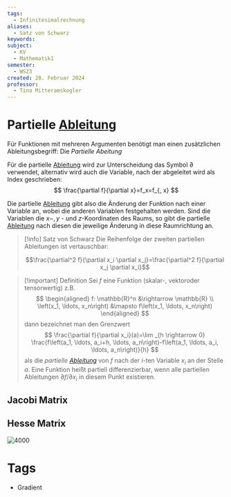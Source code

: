 ```yaml
---
tags:
  - Infinitesimalrechnung
aliases:
  - Satz von Schwarz
keywords: 
subject:
  - KV
  - Mathematik1
semester:
  - WS23
created: 28. Februar 2024
professor:
  - Tina Mitteramskogler
---
```

 

# Partielle [Ableitung](Differenzialrechnung.md)

Für Funktionen mit mehreren Argumenten benötigt man einen zusätzlichen Ableitungsbegriff: Die *Partielle Abeitung*

Für die partielle [Ableitung](Differenzialrechnung.md) wird zur Unterscheidung das Symbol $\partial$ verwendet, alternativ wird auch die Variable, nach der abgeleitet wird als Index geschrieben:
$$
\frac{\partial f}{\partial x}=f_x=f_{, x}
$$

Die partielle [Ableitung](Differenzialrechnung.md) gibt also die Änderung der Funktion nach einer Variable an, wobei die anderen Variablen festgehalten werden. Sind die Variablen die $x-, y$ - und $z$-Koordinaten des Raums, so gibt die partielle [Ableitung](Differenzialrechnung.md) nach diesen die jeweilige Änderung in diese Raumrichtung an.

> [!info] Satz von Schwarz
> Die Reihenfolge der zweiten partiellen Ableitungen ist vertauschbar:
> 
> $$\frac{\partial^2 f}{\partial x_i \partial x_j}=\frac{\partial^2 f}{\partial x_j \partial x_i}$$



> [!important] Definition
Sei $f$ eine Funktion (skalar-, vektoroder tensorwertig) z.B.
> $$
\begin{aligned}
f: \mathbb{R}^n &\rightarrow \mathbb{R} \\
\left(x_1, \ldots, x_n\right) &\mapsto f\left(x_1, \ldots, x_n\right)
\end{aligned}
> $$
> dann bezeichnet man den Grenzwert
> $$
\frac{\partial f}{\partial x_i}(a)=\lim _{h \rightarrow 0} \frac{f\left(a_1, \ldots, a_i+h, \ldots, a_n\right)-f\left(a_1, \ldots, a_i, \ldots, a_n\right)}{h}
> $$
> als die *partielle [Ableitung](Differenzialrechnung.md)* von $f$ nach der $i$-ten Variable $x_i$ an der Stelle $a$.
> Eine Funktion heißt partiell differenzierbar, wenn alle partiellen Ableitungen $\partial f / \partial x_i$ in diesem Punkt existieren.

## Jacobi Matrix

## Hesse Matrix

![4000](../../assets/Excalidraw/Partielle%20Ableitung%202024-03-19%2017.40.01.excalidraw)

# Tags

- Gradient